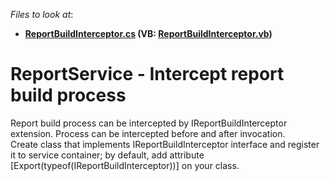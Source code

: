 <!-- default file list -->
*Files to look at*:

* **[ReportBuildInterceptor.cs](./CS/S171806_Build.Web/ReportBuildInterceptor.cs) (VB: [ReportBuildInterceptor.vb](./VB/S171806_Build.Web/ReportBuildInterceptor.vb))**
<!-- default file list end -->
# ReportService - Intercept report build process


<p>Report build process can be intercepted by IReportBuildInterceptor extension. Process can be intercepted before and after invocation.<br />
Create class that implements IReportBuildInterceptor interface and register it to service container; by default, add attribute [Export(typeof(IReportBuildInterceptor))] on your class.</p>

<br/>


